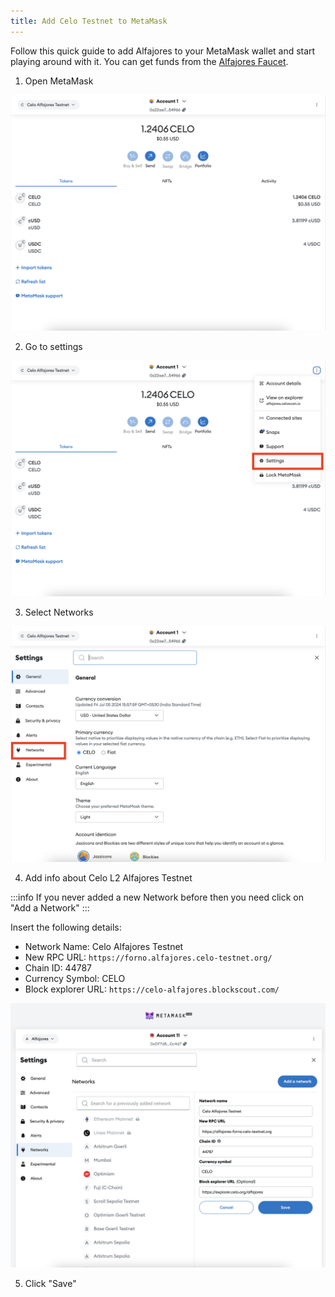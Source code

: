```yaml
---
title: Add Celo Testnet to MetaMask
---
```


Follow this quick guide to add Alfajores to your MetaMask wallet and start playing around with it. You can get funds from the [Alfajores Faucet](https://faucet.celo.org).

1. Open MetaMask

![](/img/build/add-celo-testnet-to-metamask/1.png)

2. Go to settings

![](/img/build/add-celo-testnet-to-metamask/2.png)

3. Select Networks

![](/img/build/add-celo-testnet-to-metamask/3.png)

4. Add info about Celo L2 Alfajores Testnet

:::info
If you never added a new Network before then you need click on "Add a Network"
:::

Insert the following details:

- Network Name: Celo Alfajores Testnet
- New RPC URL: `https://forno.alfajores.celo-testnet.org/`
- Chain ID: 44787
- Currency Symbol: CELO
- Block explorer URL: `https://celo-alfajores.blockscout.com/`

![](/img/build/add-celo-testnet-to-metamask/4.png)

5. Click "Save"
